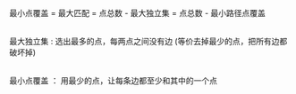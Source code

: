 最小点覆盖 = 最大匹配 = 点总数 - 最大独立集  = 点总数 - 最小路径点覆盖 <br/><br/>

最大独立集 : 选出最多的点，每两点之间没有边 (等价去掉最少的点，把所有边都破坏掉) <br/><br/>

最小点覆盖 ： 用最少的点，让每条边都至少和其中的一个点 <br/><br/>
